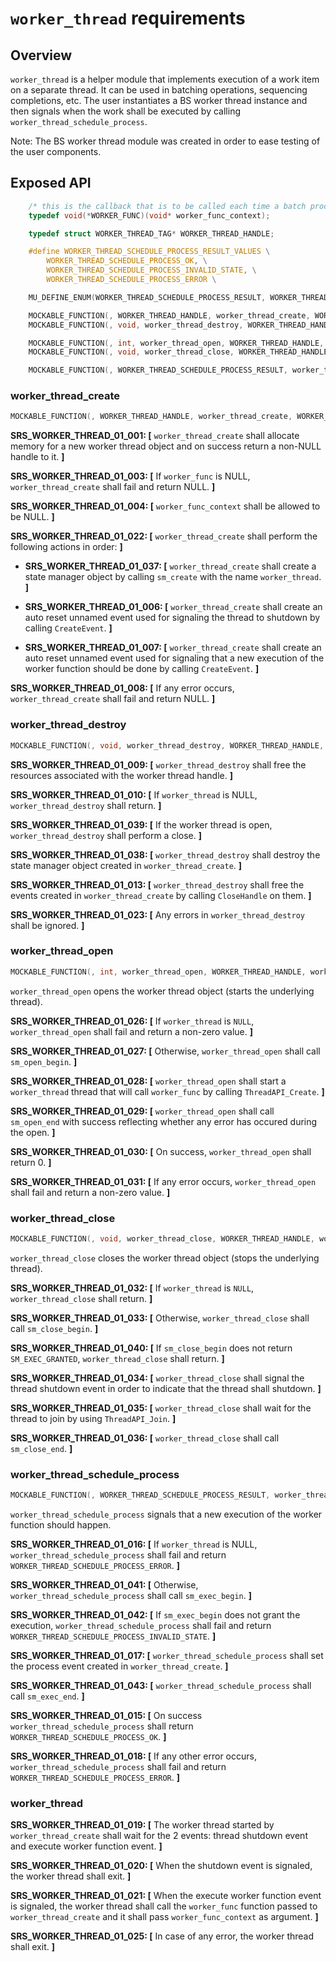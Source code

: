 ﻿`worker_thread` requirements
================

## Overview

`worker_thread` is a helper module that implements execution of a work item on a separate thread. It can be used in batching operations, sequencing completions, etc.
The user instantiates a BS worker thread instance and then signals when the work shall be executed by calling `worker_thread_schedule_process`.

Note: The BS worker thread module was created in order to ease testing of the user components.

## Exposed API

```c
    /* this is the callback that is to be called each time a batch process is scheduled */
    typedef void(*WORKER_FUNC)(void* worker_func_context);

    typedef struct WORKER_THREAD_TAG* WORKER_THREAD_HANDLE;

    #define WORKER_THREAD_SCHEDULE_PROCESS_RESULT_VALUES \
        WORKER_THREAD_SCHEDULE_PROCESS_OK, \
        WORKER_THREAD_SCHEDULE_PROCESS_INVALID_STATE, \
        WORKER_THREAD_SCHEDULE_PROCESS_ERROR \

    MU_DEFINE_ENUM(WORKER_THREAD_SCHEDULE_PROCESS_RESULT, WORKER_THREAD_SCHEDULE_PROCESS_RESULT_VALUES)

    MOCKABLE_FUNCTION(, WORKER_THREAD_HANDLE, worker_thread_create, WORKER_FUNC, worker_func, void*, worker_func_context);
    MOCKABLE_FUNCTION(, void, worker_thread_destroy, WORKER_THREAD_HANDLE, worker_thread);

    MOCKABLE_FUNCTION(, int, worker_thread_open, WORKER_THREAD_HANDLE, worker_thread);
    MOCKABLE_FUNCTION(, void, worker_thread_close, WORKER_THREAD_HANDLE, worker_thread);

    MOCKABLE_FUNCTION(, WORKER_THREAD_SCHEDULE_PROCESS_RESULT, worker_thread_schedule_process, WORKER_THREAD_HANDLE, worker_thread);
```

### worker_thread_create

```c
MOCKABLE_FUNCTION(, WORKER_THREAD_HANDLE, worker_thread_create, WORKER_FUNC, worker_func, void*, worker_func_context);
```

**SRS_WORKER_THREAD_01_001: [** `worker_thread_create` shall allocate memory for a new worker thread object and on success return a non-NULL handle to it. **]**

**SRS_WORKER_THREAD_01_003: [** If `worker_func` is NULL, `worker_thread_create` shall fail and return NULL. **]**

**SRS_WORKER_THREAD_01_004: [** `worker_func_context` shall be allowed to be NULL. **]**

**SRS_WORKER_THREAD_01_022: [** `worker_thread_create` shall perform the following actions in order: **]**

- **SRS_WORKER_THREAD_01_037: [** `worker_thread_create` shall create a state manager object by calling `sm_create` with the name `worker_thread`. **]**

- **SRS_WORKER_THREAD_01_006: [** `worker_thread_create` shall create an auto reset unnamed event used for signaling the thread to shutdown by calling `CreateEvent`. **]**

- **SRS_WORKER_THREAD_01_007: [** `worker_thread_create` shall create an auto reset unnamed event used for signaling that a new execution of the worker function should be done by calling `CreateEvent`. **]**

**SRS_WORKER_THREAD_01_008: [** If any error occurs, `worker_thread_create` shall fail and return NULL. **]**

### worker_thread_destroy

```c
MOCKABLE_FUNCTION(, void, worker_thread_destroy, WORKER_THREAD_HANDLE, worker_thread);
```

**SRS_WORKER_THREAD_01_009: [** `worker_thread_destroy` shall free the resources associated with the worker thread handle. **]**

**SRS_WORKER_THREAD_01_010: [** If `worker_thread` is NULL, `worker_thread_destroy` shall return. **]**

**SRS_WORKER_THREAD_01_039: [** If the worker thread is open, `worker_thread_destroy` shall perform a close. **]**

**SRS_WORKER_THREAD_01_038: [** `worker_thread_destroy` shall destroy the state manager object created in `worker_thread_create`. **]**

**SRS_WORKER_THREAD_01_013: [** `worker_thread_destroy` shall free the events created in `worker_thread_create` by calling `CloseHandle` on them. **]**

**SRS_WORKER_THREAD_01_023: [** Any errors in `worker_thread_destroy` shall be ignored. **]**

### worker_thread_open

```c
MOCKABLE_FUNCTION(, int, worker_thread_open, WORKER_THREAD_HANDLE, worker_thread);
```

`worker_thread_open` opens the worker thread object (starts the underlying thread).

**SRS_WORKER_THREAD_01_026: [** If `worker_thread` is `NULL`, `worker_thread_open` shall fail and return a non-zero value. **]**

**SRS_WORKER_THREAD_01_027: [** Otherwise, `worker_thread_open` shall call `sm_open_begin`. **]**

**SRS_WORKER_THREAD_01_028: [** `worker_thread_open` shall start a `worker_thread` thread that will call `worker_func` by calling `ThreadAPI_Create`. **]**

**SRS_WORKER_THREAD_01_029: [** `worker_thread_open` shall call `sm_open_end` with success reflecting whether any error has occured during the open. **]**

**SRS_WORKER_THREAD_01_030: [** On success, `worker_thread_open` shall return 0. **]**

**SRS_WORKER_THREAD_01_031: [** If any error occurs, `worker_thread_open` shall fail and return a non-zero value. **]**

### worker_thread_close

```c
MOCKABLE_FUNCTION(, void, worker_thread_close, WORKER_THREAD_HANDLE, worker_thread);
```

`worker_thread_close` closes the worker thread object (stops the underlying thread).

**SRS_WORKER_THREAD_01_032: [** If `worker_thread` is `NULL`, `worker_thread_close` shall return. **]**

**SRS_WORKER_THREAD_01_033: [** Otherwise, `worker_thread_close` shall call `sm_close_begin`. **]**

**SRS_WORKER_THREAD_01_040: [** If `sm_close_begin` does not return `SM_EXEC_GRANTED`, `worker_thread_close` shall return. **]**

**SRS_WORKER_THREAD_01_034: [** `worker_thread_close` shall signal the thread shutdown event in order to indicate that the thread shall shutdown. **]**

**SRS_WORKER_THREAD_01_035: [** `worker_thread_close` shall wait for the thread to join by using `ThreadAPI_Join`. **]**

**SRS_WORKER_THREAD_01_036: [** `worker_thread_close` shall call `sm_close_end`. **]**

### worker_thread_schedule_process

```c
MOCKABLE_FUNCTION(, WORKER_THREAD_SCHEDULE_PROCESS_RESULT, worker_thread_schedule_process, WORKER_THREAD_HANDLE, worker_thread);
```

`worker_thread_schedule_process` signals that a new execution of the worker function should happen.

**SRS_WORKER_THREAD_01_016: [** If `worker_thread` is NULL, `worker_thread_schedule_process` shall fail and return `WORKER_THREAD_SCHEDULE_PROCESS_ERROR`. **]**

**SRS_WORKER_THREAD_01_041: [** Otherwise, `worker_thread_schedule_process` shall call `sm_exec_begin`. **]**

**SRS_WORKER_THREAD_01_042: [** If `sm_exec_begin` does not grant the execution, `worker_thread_schedule_process` shall fail and return `WORKER_THREAD_SCHEDULE_PROCESS_INVALID_STATE`. **]**

**SRS_WORKER_THREAD_01_017: [** `worker_thread_schedule_process` shall set the process event created in `worker_thread_create`. **]**

**SRS_WORKER_THREAD_01_043: [** `worker_thread_schedule_process` shall call `sm_exec_end`. **]**

**SRS_WORKER_THREAD_01_015: [** On success `worker_thread_schedule_process` shall return `WORKER_THREAD_SCHEDULE_PROCESS_OK`. **]**

**SRS_WORKER_THREAD_01_018: [** If any other error occurs, `worker_thread_schedule_process` shall fail and return `WORKER_THREAD_SCHEDULE_PROCESS_ERROR`. **]**

### worker_thread

**SRS_WORKER_THREAD_01_019: [** The worker thread started by `worker_thread_create` shall wait for the 2 events: thread shutdown event and execute worker function event. **]**

**SRS_WORKER_THREAD_01_020: [** When the shutdown event is signaled, the worker thread shall exit. **]**

**SRS_WORKER_THREAD_01_021: [** When the execute worker function event is signaled, the worker thread shall call the `worker_func` function passed to `worker_thread_create` and it shall pass `worker_func_context` as argument. **]**

**SRS_WORKER_THREAD_01_025: [** In case of any error, the worker thread shall exit. **]**

